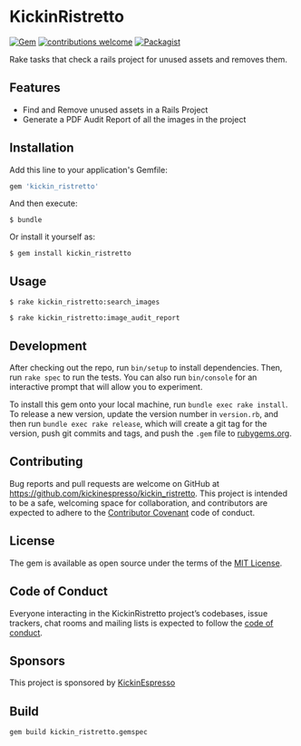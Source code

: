 # KickinRistretto

[![Gem](https://img.shields.io/gem/v/:package.svg)](https://rubygems.org/gems/kickin_ristretto)
[![contributions welcome](https://img.shields.io/badge/contributions-welcome-brightgreen.svg?style=flat)](https://github.com/dwyl/esta/issues)
[![Packagist](https://img.shields.io/packagist/l/doctrine/orm.svg)](LICENSE.md)

Rake tasks that check a rails project for unused assets and removes them.

## Features

- Find and Remove unused assets in a Rails Project
- Generate a PDF Audit Report of all the images in the project

## Installation

Add this line to your application's Gemfile:

```ruby
gem 'kickin_ristretto'
```

And then execute:

    $ bundle

Or install it yourself as:

    $ gem install kickin_ristretto

## Usage

    $ rake kickin_ristretto:search_images
    
    $ rake kickin_ristretto:image_audit_report

## Development

After checking out the repo, run `bin/setup` to install dependencies. Then, run `rake spec` to run the tests. You can also run `bin/console` for an interactive prompt that will allow you to experiment.

To install this gem onto your local machine, run `bundle exec rake install`. To release a new version, update the version number in `version.rb`, and then run `bundle exec rake release`, which will create a git tag for the version, push git commits and tags, and push the `.gem` file to [rubygems.org](https://rubygems.org).

## Contributing

Bug reports and pull requests are welcome on GitHub at https://github.com/kickinespresso/kickin_ristretto. This project is intended to be a safe, welcoming space for collaboration, and contributors are expected to adhere to the [Contributor Covenant](http://contributor-covenant.org) code of conduct.

## License

The gem is available as open source under the terms of the [MIT License](https://opensource.org/licenses/MIT).

## Code of Conduct

Everyone interacting in the KickinRistretto project’s codebases, issue trackers, chat rooms and mailing lists is expected to follow the [code of conduct](https://github.com/kickinespresso/kickin_ristretto/blob/master/CODE_OF_CONDUCT.md).

## Sponsors

This project is sponsored by [KickinEspresso](https://kickinespresso.com/?utm_source=github&utm_medium=sponsor&utm_campaign=opensource)

## Build

    gem build kickin_ristretto.gemspec
        
